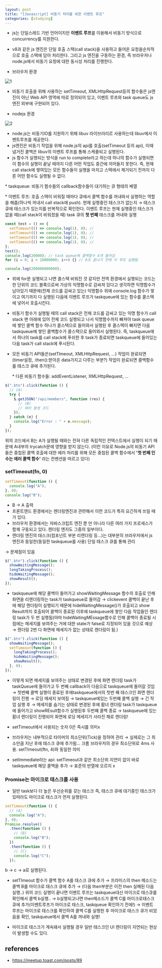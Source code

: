 ```yaml
---
layout: post
title: "[Javascript] 비동기 처리를 위한 이벤트 루프"
categories: [studying]
---
```


- js는 단일스레드 기반 언어이지만 **이벤트 루프**를 이용해서 비동기 방식으로 concurrency를 지원한다.
- v8과 같은 js 엔진은 단일 호출 스택(call stack)을 사용하고 들어온 요청을순차적으로 호출 스택에 담아 처리한다. 그리고 js 엔진을 구동하는 환경, 즉 브라우저나 node.js에서 비동기 요청에 대한 동시성 처리를 진행한다.

- 브라우저 환경

![1](https://user-images.githubusercontent.com/59640337/128611117-bfefdffd-38b7-4129-a625-b83fc71e85e2.png)

- 비동기 호출을 위해 사용하는 setTimeout, XMLHttpRequest등의 함수들은 js엔진이 아닌 Web API 영역에 따로 정의되어 있고, 이벤트 루프와 task queue도 js 엔진 외부에 구현되어 있다.

- nodejs 환경

![2](https://user-images.githubusercontent.com/59640337/128611118-14886419-9435-4fe8-bd38-95d69ca3f01d.png)

- node.js는 비동기IO를 지원하기 위해 libuv 라이브러리르 사용하는데 libuv에서 이벤트루프를 제공한다.
- js엔진은 비동기 작업을 위해 node.js의 api를 호출(setTimeout 등의 api), 이때 념거진 콜백은 libuv의 이벤트 루프를 통해 스케줄되고 실행된다.
- js 함수가 실행되는 방식을 run to complete라고 하는데 하나의 함수가 실행되면 이 함수의 실행이 끝날 때까지 다른 어떤 작업도 중간에 끼어들지 못한다. 즉, 현재 call stack에 쌓여있는 모든 함수들이 실행을 마치고 스택에서 제거되기 전까지 다른 어떤 함수도 실행될 수 없다.

\* taskqueue: 비동기 함수들의 callback함수들이 대기하는 큐 형태의 배열

\* 이벤트 루프: 호출 스택이 비워질 때마다 큐에서 콜백 함수를 꺼내와서 실행하는 역할을 해줌(하나씩 꺼내서 call stack에 push). 현재 실행중인 태스크가 없는지 → 태스크 큐에 태스크가 있는지를 반복적으로 확인한다. 이벤트 루프는 현재 실행중인 태스크가 없을 때(call stack이 비워졌을 때) task 큐의 **첫 번째** 태스크를 꺼내와 실행

```jsx
const test = () => {
  setTimeout(() => console.log(1), 0); //
  setTimeout(() => console.log(1), 0); //
  setTimeout(() => console.log(1), 0); //
  setTimeout(() => console.log(1), 0); //
};
test();
console.log(20000); // task queue에 콜백함수 4개 들어감
for (i = 0; i < 10000000; i++) {} // 0초 끝나기 전에 이 루프 실행됨

console.log(200000000000);
```

- 위에 for문 실행되고 나면 콜스택 비워진 것 같지만 전역 환경에서 실행되는 코드는 한 단위의 코드 블록으로써 가상의 익명함수로 감싸져 있다고 생각하면 익명함수가 남아있기 때문에(전체 코드를 감싸고 있는) 익명함수 위에 console.log 함수가 쌓이고 여기까지 다 실행된 다음에 이벤트 루프가 taskqueue에 있는 함수를 콜스택에 넣어서 호출시킨다.
- 비동기 함수가 실행될 때의 call stack은 전체 코드를 감싸고 있는 익명 함수가 call stack 맨 아래에 있어 전체 코드 실행되고 나서 익명함수까지 빠져야 task queue에 쌓인 콜백 함수 하나가 콜스택으로 들어와서 실행된 후 콜스택이 빠지면 다음 taskqueue에 쌓인 콜백함수가 콜스택으로 들어와서 실행된다. 즉, taskqueue에서 하나의 task를 call stack에 푸쉬한 후 task가 종료되면 taskqueue에 들어있는 다음 task가 call stack에 푸시된다.
- 모든 비동기 API들은(setTImeout, XMLHttpRequest, ...) 작업이 완료되면(timer설정, .then():받아온 data가지고 다루는 부분?) 작업이 완료되면 콜백함수를 태스크 큐에 추가된다.

  \* 다른 비동기 함수들: addEventListener, XMLHttpRequest, ...

```jsx
$(".btn").click(function () {
  // (A)
  try {
    $.getJSON("/api/members", function (res) {
      // (B)
      // 에러 발생 코드
    });
  } catch (e) {
    console.log("Error : " + e.message);
  }
});
```

위의 코드에서 B는 A가 실행될 때와는 전혀 다른 독립적인 컨텍스트에서 실행이 되기 때문에 A내부의 trycatch문에 영향을 받지 않는다. (이런 이유로 Node.js의 비동기 API들은 중첩된 콜백 호출에 대한 에러 처리를 위해 모든 중첩된 콜백 함수에서 **'첫 번째 인수는 에러 콜백 함수'** 라는 컨벤션을 따르고 있다)

### setTimeout(fn, 0)

```jsx
setTimeout(function () {
  console.log("A");
}, 0);
console.log("B");
```

- B → A 출력
- 프론트엔드 환경에서는 렌더링엔진과 관련해서 이런 코드가 특히 요긴하게 쓰일 때가 있다.
- 브라우저 환경에서는 자바스크립트 엔진 뿐 만 아니라 다른 여러 가지 프로세스가 함께 구동되고 있다. 렌더링 엔지도 그중의 일부이다.
- 렌더링 엔진의 태스크(컴포넌트 부분 리렌더링 등...)는 대부분의 브라우저에서 js 엔진과 동일한(동일한 taskqueue를 사용) 단일 태스크 큐를 통해 관리

→ 문제점이 있음

```jsx
$(".btn").click(function () {
  showWaitingMessage();
  longTakingProcess();
  hideWaitingMessage();
  showResult();
});
```

- taskqueue에 해당 콜백이 들어가고 showWaitingMessage 함수의 호출로 인해 화면을 리렌더링하는 task가 taskqueue로 들어감 → clickevent 콜백이 끝난 후에 해당 렌더링이 실행되기 때문에 hideWaitingMessage()가 호출되고 show Result까지 호출되어 콜백이 종료된 이후에 taskqueue에 쌓인 다음 작업들인 렌더링 task가 두 번 실행됨(아마 hideWaitingMEssage함수로 인해 콜백이 종료될 시점에는 메세지를 보여주는 거에 대한 state가 false로 지정되어 있을 것으로 예상 → 렌더링 2번 다 화면에 메세지가 없는 상태로 렌더링이 됨.)

```jsx
$(".btn").click(function () {
  showWaitingMessage();
  setTimeout(function () {
    longTakingProcess();
    hideWaitingMessage();
    showResult();
  }, 0);
});
```

- 이렇게 되면 메세지를 보여주는 상태로 변경된 후에 화면 렌더링 task가 taskQueue에 들어가고 두 번째 callback이 다음으로 taskqueue에 들어갈 것임 → 첫번쨰 콜백 실행이 종료된 후에taskqueue에서의 첫번 째 태스크인 화면 렌더링이 진행 → 로딩 메세지 보여짐 → taskqueue에있는 두번쨰 콜백 실행 → 긴 작업 실행 후 → 메세지를 숨기는 상태로 변경된 후에 홤녀 렌더링 task가 taskqueue에 들어가고 showREsult함수가 실행된후 두번쨰 콜백 종료 → taskqueue에 있는 홤녀 렌더링이 진행되어 화면에 로딩 메세지가 사라진 채로 렌더링!

- setTimeout에서 사용되는 숫자 0은 즉시를 의미x
- 브라우저는 내부적으로 타이머의 최소단위(Tick)을 정하여 관리 → 실제로는 그 최소만큼 지난 후에 태스크 큐에 추가됨... 크롬 브라우저의 경우 최소단위로 4ms 사용. setTImeout(ftn, 4)와 동일한 의미
- setImmediate라는 api: setTimeout과 같은 최소단위 지연이 없이 바로 taskqueue에 해당 콜백을 추가 → 표준의 반열에 오르지 x

### Promise는 마이크로 태스크를 사용

- 일반 task보다 더 높은 우선순위를 갖는 태스크 즉, 태스크 큐에 대기중인 태스크가 있떠라도 마이크로 태스크가 먼저 실행된다.

```jsx
setTimeout(function () {
  // (A)
  console.log("A");
}, 0);
Promise.resolve()
  .then(function () {
    // (B)
    console.log("B");
  })
  .then(function () {
    // (C)
    console.log("C");
  });
```

b → c → a로 실행된다.

- setTImeout 함수가 콜백 함수 A를 태스크 큐에 추가 → 프라미스의 then 메소드는 콜백 B를 마이크로 태스크 큐에 추가 → (다음 then부분은 이전 then 실해된 다음 실행..) 위의 코드 실행이 끝나면 이벤트 루프는 taskqueue대신 마이크로 태스큐를 확인해서 콜백 b실행.. → b실행되고나면 then메소드가 콜백 C를 마이크로태스크 큐에 추가(이벤트루프가 마이크로 태스크, taskqueue 확인하기 전에!) → 이벤트 루프는 마이크로 태스크를 확인하여 콜백 C를 실행한 후 마이크로 태스크 큐가 비었음을 확인, taskqueue에서 콜백 A를 꺼내와 실행!

- 마이크로 태스크가 계속돼서 실행될 경우 일반 태스크인 UI 렌더링이 지연되는 현상이 발생할 수도 있다.

## references

- https://meetup.toast.com/posts/89
